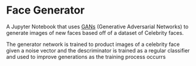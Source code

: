 # Face Generator

A Jupyter Notebook that uses [GANs](https://en.wikipedia.org/wiki/Generative_adversarial_network) (Generative Adversarial Networks) to generate images of new faces based off of a dataset of Celebrity faces.

The generator network is trained to product images of a celebrity face given a noise vector and the descriminator is trained as a regular classifier and used to improve generations as the training process occurrs
